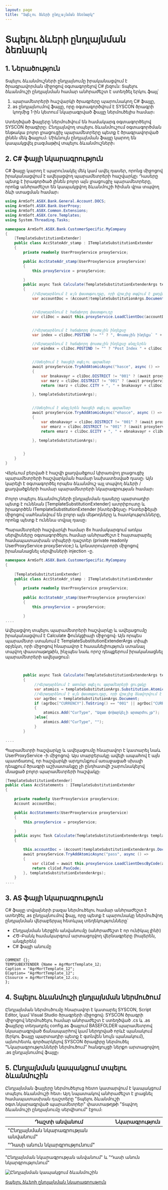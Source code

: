 ```yaml
---
layout: page
title: "Տպելու ձևերի ընդլայնման ձեռնարկ"
---
```


# Տպելու ձևերի ընդլայնման ձեռնարկ


## 1.	Ներածություն

Տպելու ձևանմուշների ընդլայնումը իրականացվում է ծրագրավորման միջոցով օգտագորելով C# լեզուն: Տպելու ձևանմուշի ընդլայնման համար անհրաժեշտ է ստեղծել երկու ֆայլ՝
1.	պարամետրերի հաշվարկի ծրագրերը պարունակող C# ֆայլը,
2.	as ընդլայնումով ֆայլը, որը օգտագործվում է SYSCON ծրագրի կողմից 1-ին կետում նկարագրված ֆայլը ներմուծելիս համար։

Ստեղծված ֆայլերը ներմուծվում են համակարգ օգտագործելով SYSCON ծրագիրը։
Ընդլայնվող տպելու ձևանմուշում օգտագործման ենթակա բոլոր լրացուցիչ պարամետրերը պետք է ծրագրավորված լինեն մեկ ֆայլում։ Միևնույն ընդլայնման ֆայլը կարող են կապակցվել բազմաթիվ տպելու ձևանմուշների։

## 2.  C# ֆայլի նկարագրություն
C# ֆայլը կարող է պարունակել մեկ կամ ավել դասեր, որոնց միջոցով իրականացվում է ավելացվող պարամետրերի հաշվարկը։ Դասերը պետք է իրագործած լինեն բոլոր այն լրացուցիչ պարամետրերը, որոնք անհրաժեշտ են կապակցվող ձևանմուշի հիման վրա տպվող ձևի ստացման համար։

```c#
using ArmSoft.AS8X.Bank.General.Account.DOCS;
using ArmSoft.AS8X.Bank.UserProxy;
using ArmSoft.AS8X.Common.Extensions;
using ArmSoft.AS8X.Core.Templates;
using System.Threading.Tasks;

namespace ArmSoft.AS8X.Bank.CustomerSpecific.MyCompany
{
    [TemplateSubstitutionExtender]
    public class AccStateAdr_stamp : ITemplateSubstitutionExtender 
    {
        private readonly UserProxyService proxyService;

        public AccStateAdr_stamp(UserProxyService proxyService)
        {
            this.proxyService = proxyService;

        }
        public async Task Calculate(TemplateSubstitutionExtenderArgs templateSubstitutionArgs)
        {
            //Վերադարձնում է այն փաստաթուղթը, որի վրայից տպվում է քաղվածքը։ Այս դեպքում հաշիվը
            var accountDoc = (Account)templateSubstitutionArgs.Document;


            //Վերադարձնում է հաճախորդ փաստաթուղը
            var cliDoc = await this.proxyService.LoadClientDoc(accountDoc.CLICOD);


            //Վերադարձնում է հաճախորդ փոստային ինդեքսը
            var index = cliDoc.POSTIND != "" ? ", Փոստային ինդեքս` " + cliDoc.POSTIND : "";

            //Վերադարձնում է հաճախորդ փոստային ինդեքսը անգլերեն
            var eindex = cliDoc.POSTIND != "" ? "Post Index " + cliDoc.POSTIND : "";


            //Ստեղծում է հասցեի տպելու պարամետր
            await proxyService.TryAddAtomicAsync("hasce", async () =>
            {
                var bnakavayr = cliDoc.DISTRICT != "001" ? (await proxyService.TreeElPropComment("COMMUNTY", cliDoc.COMMUNITY)) + ", " : "";
                var marz = cliDoc.DISTRICT != "001" ? (await proxyService.TreeElPropComment("LRDistr", cliDoc.DISTRICT)) + ", " : "";
                return (marz + cliDoc.CITY + ", " + bnakavayr + cliDoc.ADDRESS + index).ToArmenianUnicode();

            }, templateSubstitutionArgs);


            //Ստեղծում է անգլերեն հասցեի տպելու պարամետր
            await proxyService.TryAddAtomicAsync("ehasce", async () =>
            {
                var ebnakavayr = cliDoc.DISTRICT != "001" ? (await proxyService.TreeElPropEComment("COMMUNTY", cliDoc.COMMUNITY)) + ", " : "";
                var emarz = cliDoc.DISTRICT != "001" ? (await proxyService.TreeElPropEComment("LRDistr", cliDoc.DISTRICT)) + ", " : "";
                return emarz + cliDoc.ECITY + ", " + ebnakavayr + cliDoc.EADDRESS + eindex;

            }, templateSubstitutionArgs);


        }
    }
}
```
Վերևում բերված է հաշվի քաղվածքում կիրառվող լրացուցիչ պարամետրերի հաշվարկման համար նախատեսված դասը։ Այն կարելի է օգտագործել որպես ձևանմուշ այլ տպվող ձևերի / քաղվածքների համար պարամետրերի նկարագրության համար։

Բոլոր տպելու ձևանմուշների ընդլայնման դասերը պարտադիր պետք է ունենան [TemplateSubstitutionExtender] ատրիբուտը և իրագործեն ITemplateSubstitutionExtender ինտերֆեյսը։ Ինտերֆեյսի միջոցով սահնանվում են բոլոր այն մեթոդները և հատկությունները, որոնք պետք է ունենա տվյալ դասը։

Պարամետրերի հաշվարկի համար 8x համակարգում առկա սերվիսները օգտագործելու համար անհրաժեշտ է հայտարարել համապատասխան տիպերի դաշտեր (private readonly UserProxyService proxyService;) և կոնստրուկտորի միջոցով իրանանացնել սերվիսների injection -ը.

```c#
namespace ArmSoft.AS8X.Bank.CustomerSpecific.MyCompany
{
    
    [TemplateSubstitutionExtender]
    public class AccStateAdr_stamp : ITemplateSubstitutionExtender 
    {
        private readonly UserProxyService proxyService;
         
        public AccStateAdr_stamp(UserProxyService proxyService)
        {
            this.proxyService = proxyService;

        }
....
```

Ավելացվող տպելու պարամետրերի հաշվարկը և ավելացումը իրականացվում է Calculate ֆունկցիայի միջոցով։ Այն որպես պարամետր ստանում է TemplateSubstitutionExtenderArgs տիպի օբյեկտ, որի միջոցով հնարավոր է հասանելիություն ստանալ տպվող փաստաթղթին, ինչպես նաև որոշ դեպքերում իրականացնել պարամետրերի ավելացում։
```c#

       
        public async Task Calculate(TemplateSubstitutionExtenderArgs templateSubstitutionArgs)
        {
             //Վերադարձնում է ատոմար տպելու պարամետրերի ցուցակը
             var atomics = templateSubstitutionArgs.Substitution.AtomicSubstitutions;
             //Վերադարձնում է այն փաստաթուղթը, որի վրայից ձևավորվում է տպվող ձևը
             var agrDoc = templateSubstitutionArgs.Document;
             if (agrDoc["CURRENCY"].ToString() == "001" || agrDoc["CURRENCY"].ToString() == "049")
             {
                 atomics.Add("CurType", "Ազատ փոխարկելի արտարժույթ");
             }else{
                 atomics.Add("CurType", "");
             }
        }

....
```
Պարամետրի հաշվարկը և ավելացումը հնարավոր է կատարել նաև UserProxyService -ի միջոցով։ Այս տարբերակը ավելի ապահով է այն պատճառով, որ հաշվարկի արդյունքում առաջացած սխալի դեպքում ծրագրի աշխատանքը չի ընդհատվի շարունակելով մնացած բոլոր պարամետրերի հաշվակը։

```c#
[TemplateSubstitutionExtender]
public class AccStatements : ITemplateSubstitutionExtender
{

    private readonly UserProxyService proxyService;
    Account accountDoc;

    public AccStatements(UserProxyService proxyService)
    {
        this.proxyService = proxyService;

    }
    public async Task Calculate(TemplateSubstitutionExtenderArgs templateSubstitutionExtenderArgs)
    {

        this.accountDoc = (Account)templateSubstitutionExtenderArgs.Document;
        await proxyService.TryAddAtomicAsync("pass", async () =>
        {
            var cliCod = await this.proxyService.LoadClientDescByCode(accountDoc.CLICOD);
            return cliCod.PasCode;
        }, templateSubstitutionExtenderArgs);
    }
....

```

## 3. AS ֆայլի նկարագրություն

C# ֆայլը տվյալների բազա ներմուծելու համար անհրաժեշտ է ստեղծել .as ընդլայնումով ֆայլ, որը պետք է պարունակը ներմուծվող ընդլայնման վերաբերյալ հետևյալ տեղեկությունները՝

* Ընդլայնման ներքին անվանումը (անհրաժեշտ է որ ունիկալ լինի)
* ՀԾ-Բանկ համակարգում արտացոլվող վերնագրերը (հայերեն, անգլերեն)
* C# ֆայլի անումը

```as4x

COMMENT {};
TEMPSUBEXTENDER {Name = AgrMortTemplate_12;
Caption = "AgrMortTemplate_12";
ECaption= "AgrMortTemplate_12";
CSsource = AgrMortTemplate_12.cs;
};
```

## 4. Տպելու ձևանմուշի ընդլայնման ներմուծում

Ընդլայնման ներմուծումը հնարավոր է կատարել SYSCON, Script Editor, կամ Visual Studio ծրագրերի միջոցով։
SYSCON ծրագրի միջոցով ներմուծելու համար անհրաժեշտ է ստեղծված .cs և .as ֆայլերը տեղադրել config.as ֆայլում BASEFOLDER պարամետրով նկաարագրված ճանապարհով կամ ներդրված որևէ պանակում (երկու ֆայլը պարտադիր պետք է գտնվեն նույն պանակում), այնուհետև գործարկելով SYSCON ծրագիրը ներմուծել "Նկարագրությունների ներմուծում" հանգույցի ներքո արտացոլվող .as ընդլայնումով ֆայլը։ 

## 5. Ընդլայնման կապակցում տպելու ձևանմուշին

Ընդլայնման ֆայլերը ներմուծելուց հետո կատարվում է կապակցում տպելու ձևանմուշի հետ։ Այդ նպատակով անհրաժեշտ է լրացնել համապատասխան դաշտերը "Տպելու ձևանմուշի օգտ.նկարագրված պարամետրեր" փաստաթղթի "Տպվող ձևանմուշի ընդլայնումը սերվիսում" էջում։

| Դաշտի անվանում |Նկարագրություն                               |
|----------------|---------------------------------------------|
|"Ընդլայնման նկարագրության անվանում"|                           |
|"Դասի անուն նկարգրությունում"|                                 |


"Ընդլայնման նկարագրության անվանում" և "Դասի անուն նկարգրությունում"

![Ընդլայնման կապակցում ձևանմուշին](connecting_extention_to_template.png)




[Տպելու ձևերի ընդլայնման նկարագրություն](template_substitution.md)
